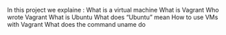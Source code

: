 In this project we explaine :
What is a virtual machine
What is Vagrant
Who wrote Vagrant
What is Ubuntu
What does “Ubuntu” mean
How to use VMs with Vagrant
What does the command uname do 
